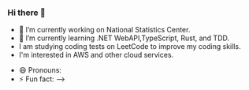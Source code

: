 ### Hi there 👋

<!--
**hidekazunasu/hidekazunasu** is a ✨ _special_ ✨ repository because its `README.md` (this file) appears on your GitHub profile.

Here are some ideas to get you started: -->

- 🔭 I’m currently working on National Statistics Center. 
- 🌱 I’m currently learning .NET WebAPI,TypeScript, Rust, and TDD.
- I am studying coding tests on LeetCode to improve my coding skills. 
- I'm interested in AWS and other cloud services.
<!-- - 👯 I’m looking to collaborate on ... -->
- 😄 Pronouns: 
- ⚡ Fun fact: 
-->
